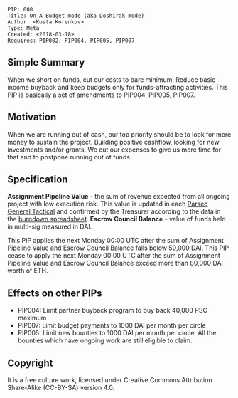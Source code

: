     PIP: 008
    Title: On-A-Budget mode (aka Doshirak mode)
    Author: <Kosta Korenkov>
    Type: Meta
    Created: <2018-03-18>
    Requires: PIP002, PIP004, PIP005, PIP007


## Simple Summary
When we short on funds, cut our costs to bare minimum. Reduce basic income buyback and keep budgets only for funds-attracting activities.
This PIP is basically a set of amendments to PIP004, PIP005, PIP007.

## Motivation
When we are running out of cash, our top priority should be to look for more money to sustain the project. Building positive cashflow, looking for new investments and/or grants. We cut our expenses to give us more time for that and to postpone running out of funds.

## Specification

**Assignment Pipeline Value** - the sum of revenue expected from all ongoing project with low execution risk. This value is updated in each [Parsec General Tactical](https://github.com/orgs/parsec-labs/teams/parsec-general-circle/discussions/1) and confirmed by the Treasurer according to the data in the [burndown spreadsheet](https://docs.google.com/spreadsheets/d/1YT9mxHpmAyu25vXFZmenlLlx1aA4w0pBdDJQfWQxKr0).
**Escrow Council Balance** - value of funds held in multi-sig measured in DAI.

This PIP applies the next Monday 00:00 UTC after the sum of Assignment Pipeline Value and Escrow Council Balance falls below 50,000 DAI.
This PIP cease to apply the next Monday 00:00 UTC after the sum of Assignment Pipeline Value and Escrow Council Balance exceed more than 80,000 DAI worth of ETH.

## Effects on other PIPs
- PIP004: Limit partner buyback program to buy back 40,000 PSC maximum
- PIP007: Limit budget payments to 1000 DAI per month per circle
- PIP005: Limit new bounties to 1000 DAI per month per circle. All the bounties which have ongoing work are still eligible to claim.

## Copyright
It is a free culture work, licensed under Creative Commons Attribution Share-Alike (CC-BY-SA) version 4.0.
